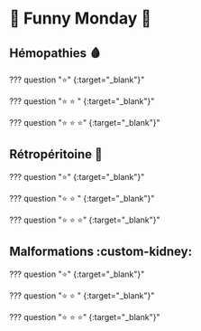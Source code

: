 # :tada: Funny Monday :partying_face:


## Hémopathies :drop_of_blood:

??? question ":star:"
    [](){:target="_blank"}"

??? question ":star: :star: "
    [](){:target="_blank"}"

??? question ":star: :star: :star:"
    [](){:target="_blank"}"


## Rétropéritoine :microscope:

??? question ":star:"
    [](){:target="_blank"}"

??? question ":star: :star: "
    [](){:target="_blank"}"

??? question ":star: :star: :star:"
    [](){:target="_blank"}"


## Malformations :custom-kidney:

??? question ":star:"
    [](){:target="_blank"}"

??? question ":star: :star: "
    [](){:target="_blank"}"

??? question ":star: :star: :star:"
    [](){:target="_blank"}"